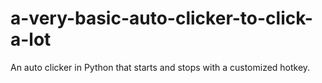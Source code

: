 # a-very-basic-auto-clicker-to-click-a-lot
An auto clicker in Python that starts and stops with a customized hotkey.
